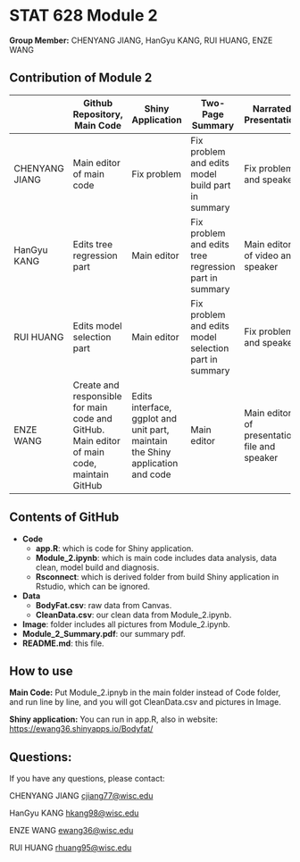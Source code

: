 # STAT 628 Module 2

**Group Member:** CHENYANG JIANG, HanGyu KANG, RUI HUANG, ENZE WANG

## Contribution of Module 2

|                | Github Repository, Main Code                                 | Shiny Application                                            | Two-Page Summary                                      | Narrated Presentation                        |
| -------------- | ------------------------------------------------------------ | ------------------------------------------------------------ | ----------------------------------------------------- | -------------------------------------------- |
| CHENYANG JIANG | Main editor of main code                                     | Fix problem                                                  | Fix problem and edits model build part in summary     | Fix problem and speaker                      |
| HanGyu KANG    | Edits tree regression part                                   | Main editor                                                  | Fix problem and edits tree regression part in summary | Main editor of video and speaker             |
| RUI HUANG      | Edits model selection part                                   | Main editor                                                  | Fix problem and edits model selection part in summary | Fix problem and speaker                      |
| ENZE WANG      | Create and responsible for main code and GitHub. Main editor of main code, maintain GitHub | Edits interface, ggplot and unit part, maintain the Shiny application and code | Main editor                                           | Main editor of presentation file and speaker |

## Contents of GitHub

* **Code**
  * **app.R**: which is code for Shiny application.
  * **Module_2.ipynb**: which is main code includes data analysis, data clean, model build and diagnosis.
  * **Rsconnect**: which is derived folder from build Shiny application in Rstudio, which can be ignored.
* **Data**
  * **BodyFat.csv**: raw data from Canvas.
  * **CleanData.csv**: our clean data from Module_2.ipynb.
* **Image**: folder includes all pictures from Module_2.ipynb.
* **Module_2_Summary.pdf**: our summary pdf. 
* **README.md**: this file. 

## How to use

**Main Code:** Put Module_2.ipnyb in the main folder instead of Code folder, and run line by line, and you will got CleanData.csv and pictures in Image. 

**Shiny application:** You can run in app.R, also in website: https://ewang36.shinyapps.io/Bodyfat/

## Questions:

If you have any questions, please contact:

CHENYANG JIANG cjiang77@wisc.edu

HanGyu KANG hkang98@wisc.edu

ENZE WANG ewang36@wisc.edu

RUI HUANG rhuang95@wisc.edu

